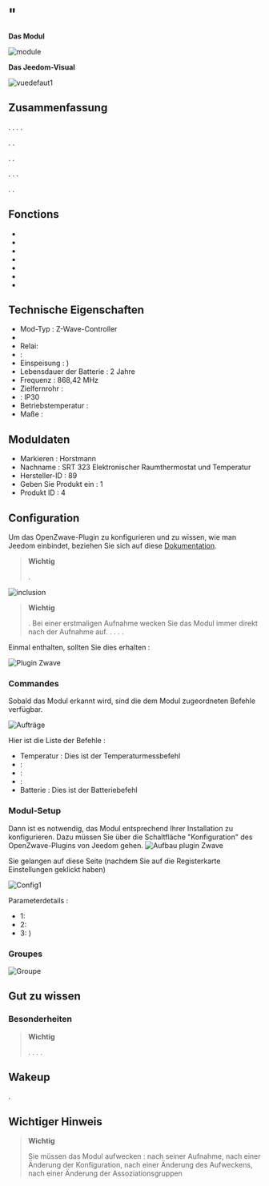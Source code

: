 # "

**Das Modul**

![module](images/secure.srt323/module.jpg)

**Das Jeedom-Visual**

![vuedefaut1](images/secure.srt323/vuedefaut1.jpg)

## Zusammenfassung

. . . .

. .

. .

. . .

. .

## Fonctions

-   
-   
-   
-   
-   
-   
-   

## Technische Eigenschaften

-   Mod-Typ : Z-Wave-Controller
-   
-   Relai: 
-   : 
-   Einspeisung : )
-   Lebensdauer der Batterie : 2 Jahre
-   Frequenz : 868,42 MHz
-   Zielfernrohr : 
-    : IP30
-   Betriebstemperatur : 
-   Maße : 

## Moduldaten

-   Markieren : Horstmann
-   Nachname : SRT 323 Elektronischer Raumthermostat und Temperatur
-   Hersteller-ID : 89
-   Geben Sie Produkt ein : 1
-   Produkt ID : 4

## Configuration

Um das OpenZwave-Plugin zu konfigurieren und zu wissen, wie man Jeedom einbindet, beziehen Sie sich auf diese [Dokumentation](https://doc.jeedom.com/de_DE/plugins/automation%20protocol/openzwave/).

> **Wichtig**
>
> .

![inclusion](images/secure.srt323/inclusion.jpg)

> **Wichtig**
>
> . Bei einer erstmaligen Aufnahme wecken Sie das Modul immer direkt nach der Aufnahme auf. . . . .

Einmal enthalten, sollten Sie dies erhalten :

![Plugin Zwave](images/secure.srt323/information.jpg)

### Commandes

Sobald das Modul erkannt wird, sind die dem Modul zugeordneten Befehle verfügbar.

![Aufträge](images/secure.srt323/commandes.jpg)

Hier ist die Liste der Befehle :

-   Temperatur : Dies ist der Temperaturmessbefehl
-    : 
-    : 
-    : 
-   Batterie : Dies ist der Batteriebefehl

### Modul-Setup

Dann ist es notwendig, das Modul entsprechend Ihrer Installation zu konfigurieren. Dazu müssen Sie über die Schaltfläche "Konfiguration" des OpenZwave-Plugins von Jeedom gehen.
![Aufbau plugin Zwave](images/plugin/bouton_configuration.jpg)

Sie gelangen auf diese Seite (nachdem Sie auf die Registerkarte Einstellungen geklickt haben)

![Config1](images/secure.srt323/config1.jpg)

Parameterdetails :

-   1: 
-   2: 
-   3: )

### Groupes


![Groupe](images/secure.srt323/groupe.jpg)

## Gut zu wissen

### Besonderheiten

> **Wichtig**
>
> . . . . 

## Wakeup


.

## Wichtiger Hinweis

> **Wichtig**
>
> Sie müssen das Modul aufwecken : nach seiner Aufnahme, nach einer Änderung der Konfiguration, nach einer Änderung des Aufweckens, nach einer Änderung der Assoziationsgruppen
